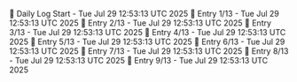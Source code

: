 📅 Daily Log Start - Tue Jul 29 12:53:13 UTC 2025
📌 Entry 1/13 - Tue Jul 29 12:53:13 UTC 2025
📌 Entry 2/13 - Tue Jul 29 12:53:13 UTC 2025
📌 Entry 3/13 - Tue Jul 29 12:53:13 UTC 2025
📌 Entry 4/13 - Tue Jul 29 12:53:13 UTC 2025
📌 Entry 5/13 - Tue Jul 29 12:53:13 UTC 2025
📌 Entry 6/13 - Tue Jul 29 12:53:13 UTC 2025
📌 Entry 7/13 - Tue Jul 29 12:53:13 UTC 2025
📌 Entry 8/13 - Tue Jul 29 12:53:13 UTC 2025
📌 Entry 9/13 - Tue Jul 29 12:53:13 UTC 2025
